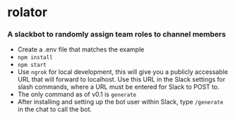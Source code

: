 # rolator
### A slackbot to randomly assign team roles to channel members

- Create a .env file that matches the example
- `npm install`
- `npm start`
- Use `ngrok` for local development, this will give you a publicly accessable URL that will forward to localhost. Use this URL in the Slack settings for slash commands, where a URL must be entered for Slack to POST to.
- The only command as of v0.1 is `generate`
- After installing and setting up the bot user within Slack, type `/generate` in the chat to call the bot.
